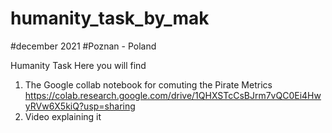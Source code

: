# humanity_task_by_mak
#december 2021
#Poznan - Poland


Humanity Task
Here you will find 
1. The Google collab notebook for comuting the Pirate Metrics https://colab.research.google.com/drive/1QHXSTcCsBJrm7vQC0Ei4HwyRVw6X5kiQ?usp=sharing
2. Video explaining it
